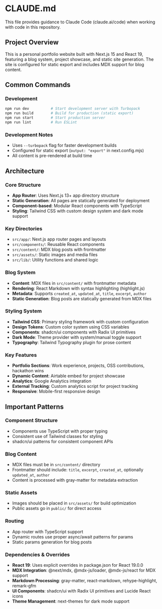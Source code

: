 # CLAUDE.md

This file provides guidance to Claude Code (claude.ai/code) when working with code in this repository.

## Project Overview

This is a personal portfolio website built with Next.js 15 and React 19, featuring a blog system, project showcase, and static site generation. The site is configured for static export and includes MDX support for blog content.

## Common Commands

### Development
```bash
npm run dev          # Start development server with Turbopack
npm run build        # Build for production (static export)
npm run start        # Start production server
npm run lint         # Run ESLint
```

### Development Notes
- Uses `--turbopack` flag for faster development builds
- Configured for static export (`output: "export"` in next.config.mjs)
- All content is pre-rendered at build time

## Architecture

### Core Structure
- **App Router**: Uses Next.js 13+ app directory structure
- **Static Generation**: All pages are statically generated for deployment
- **Component-based**: Modular React components with TypeScript
- **Styling**: Tailwind CSS with custom design system and dark mode support

### Key Directories
- `src/app/`: Next.js app router pages and layouts
- `src/components/`: Reusable React components
- `src/content/`: MDX blog posts with frontmatter
- `src/assets/`: Static images and media files
- `src/lib/`: Utility functions and shared logic

### Blog System
- **Content**: MDX files in `src/content/` with frontmatter metadata
- **Rendering**: React Markdown with syntax highlighting (highlight.js)
- **Metadata**: Supports `created_at`, `updated_at`, `title`, `excerpt`, `author`
- **Static Generation**: Blog posts are statically generated from MDX files

### Styling System
- **Tailwind CSS**: Primary styling framework with custom configuration
- **Design Tokens**: Custom color system using CSS variables
- **Components**: shadcn/ui components with Radix UI primitives
- **Dark Mode**: Theme provider with system/manual toggle support
- **Typography**: Tailwind Typography plugin for prose content

### Key Features
- **Portfolio Sections**: Work experience, projects, OSS contributions, hackathon wins
- **Dynamic Content**: Airtable embed for project showcase
- **Analytics**: Google Analytics integration
- **External Tracking**: Custom analytics script for project tracking
- **Responsive**: Mobile-first responsive design

## Important Patterns

### Component Structure
- Components use TypeScript with proper typing
- Consistent use of Tailwind classes for styling
- shadcn/ui patterns for consistent component APIs

### Blog Content
- MDX files must be in `src/content/` directory
- Frontmatter should include: `title`, `excerpt`, `created_at`, optionally `updated_at`, `author`
- Content is processed with gray-matter for metadata extraction

### Static Assets
- Images should be placed in `src/assets/` for build optimization
- Public assets go in `public/` for direct access

### Routing
- App router with TypeScript support
- Dynamic routes use proper async/await patterns for params
- Static params generation for blog posts

### Dependencies & Overrides
- **React 19**: Uses explicit overrides in package.json for React 19.0.0
- **MDX Integration**: @next/mdx, @mdx-js/loader, @mdx-js/react for MDX support
- **Markdown Processing**: gray-matter, react-markdown, rehype-highlight, remark-gfm
- **UI Components**: shadcn/ui with Radix UI primitives and Lucide React icons
- **Theme Management**: next-themes for dark mode support